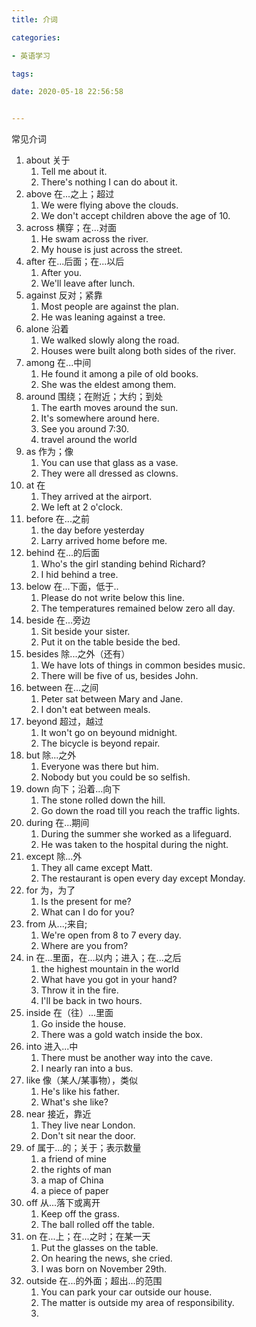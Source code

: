 ```yaml
---
title: 介词

categories: 

- 英语学习

tags: 

date: 2020-05-18 22:56:58


---
```


常见介词

<!-- more -->

1. about  关于
   1. Tell me about it.
   2. There's nothing I can do about it.
2. above 在...之上；超过
   1. We were flying above the clouds.
   2. We don't accept children above the age of 10.
3. across 横穿；在...对面
   1. He swam across the river.
   2. My house is just across the street.
4. after 在...后面；在...以后
   1. After you.
   2. We'll leave after lunch.
5. against 反对；紧靠
   1. Most people are against the plan.
   2. He was leaning against a tree.
6. alone 沿着
   1. We walked slowly along the road.
   2. Houses were built along both sides of the river.
7. among 在...中间
   1. He found it among a pile of old books.
   2. She was the eldest among them.
8. around 围绕；在附近；大约；到处
   1. The earth moves around the sun.
   2. It's somewhere around here.
   3. See you around 7:30.
   4. travel around the world
9. as 作为；像
   1. You can use that glass as a vase.
   2. They were all dressed as clowns.
10. at 在
    1. They arrived at the airport.
    2. We left at 2 o'clock.
11. before 在...之前
    1. the day before yesterday
    2. Larry arrived home before me.
12. behind 在...的后面
    1. Who's the girl standing behind Richard?
    2. I hid behind a tree.
13. below 在...下面，低于..
    1. Please do not write below this line.
    2. The temperatures remained below zero all day.
14. beside 在...旁边
    1. Sit beside your sister.
    2. Put it on the table beside the bed.
15. besides 除...之外（还有）
    1. We have lots of things in common besides music.
    2. There will be five of us, besides John.
16. between 在...之间
    1. Peter sat between Mary and Jane.
    2. I don't eat between meals.
17. beyond 超过，越过
    1. It won't go on beyound midnight.
    2. The bicycle is beyond repair.
18. but 除...之外
    1. Everyone was there but him.
    2. Nobody but you could be so selfish.
19. down 向下；沿着...向下
    1. The stone rolled down the hill.
    2. Go down the road till you reach the traffic lights.
20. during 在...期间
    1. During the summer she worked as a lifeguard.
    2. He was taken to the hospital during the night.
21. except 除...外
    1. They all came except Matt.
    2. The restaurant is open every day except Monday.
22. for 为，为了
    1. Is the present for me?
    2. What can I do for you?
23. from 从...;来自;
    1. We're open from 8 to 7 every day.
    2. Where are you from?
24. in 在...里面，在...以内；进入；在...之后
    1. the highest mountain in the world
    2. What have you got in your hand?
    3. Throw it in the fire.
    4. I'll be back in two hours.
25. inside 在（往）...里面
    1. Go inside the house.
    2. There was a gold watch inside the box.
26. into 进入...中
    1. There must be another way into the cave.
    2. I nearly ran into a bus.
27. like 像（某人/某事物），类似
    1. He's like his father.
    2. What's she like?
28. near 接近，靠近
    1. They live near London.
    2. Don't sit near the door.
29. of 属于...的；关于；表示数量
    1. a friend of mine
    2. the rights of man
    3. a map of China
    4. a piece of paper
30. off 从...落下或离开
    1. Keep off the grass.
    2. The ball rolled off the table.
31. on 在...上；在...之时；在某一天
    1. Put the glasses on the table.
    2. On hearing the news, she cried.
    3. I was born on November 29th.
32. outside 在...的外面；超出...的范围
    1. You can park your car outside our house.
    2. The matter is outside my area of responsibility.
    3. 